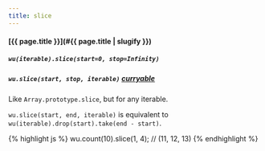 ```yaml
---
title: slice
---
```

#### [{{ page.title }}](#{{ page.title | slugify }})

##### `wu(iterable).slice(start=0, stop=Infinity)`

##### `wu.slice(start, stop, iterable)` *[curryable](#curryable)*

Like `Array.prototype.slice`, but for any iterable.

`wu.slice(start, end, iterable)` is equivalent to
`wu(iterable).drop(start).take(end - start)`.

{% highlight js %}
wu.count(10).slice(1, 4);
// (11, 12, 13)
{% endhighlight %}
